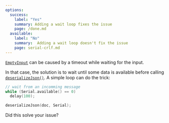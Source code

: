 ```yaml
---
options:
  success:
    label: "Yes"
    summary: Adding a wait loop fixes the issue
    page: /done.md
  available:
    label: "No"
    summary:  Adding a wait loop doesn't fix the issue
    page: serial-crlf.md
---
```


[`EmptyInput`](/v7/api/misc/deserializationerror/#emptyinput) can be caused by a timeout while waiting for the input.

In that case, the solution is to wait until some data is available before calling [`deserializeJson()`](/v7/api/json/deserializejson/). A simple loop can do the trick:

```c++
// wait from an incomming message
while (Serial.available() == 0)
  delay(100);

deserializeJson(doc, Serial);
```

Did this solve your issue?
